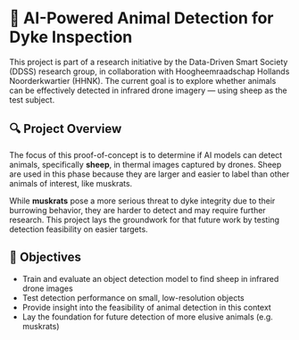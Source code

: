 # 🐑 AI-Powered Animal Detection for Dyke Inspection

This project is part of a research initiative by the Data-Driven Smart Society (DDSS) research group, in collaboration with Hoogheemraadschap Hollands Noorderkwartier (HHNK). The current goal is to explore whether animals can be effectively detected in infrared drone imagery — using sheep as the test subject.

## 🔍 Project Overview

The focus of this proof-of-concept is to determine if AI models can detect animals, specifically **sheep**, in thermal images captured by drones. Sheep are used in this phase because they are larger and easier to label than other animals of interest, like muskrats. 

While **muskrats** pose a more serious threat to dyke integrity due to their burrowing behavior, they are harder to detect and may require further research. This project lays the groundwork for that future work by testing detection feasibility on easier targets.

## 🎯 Objectives

- Train and evaluate an object detection model to find sheep in infrared drone images
- Test detection performance on small, low-resolution objects
- Provide insight into the feasibility of animal detection in this context
- Lay the foundation for future detection of more elusive animals (e.g. muskrats)
